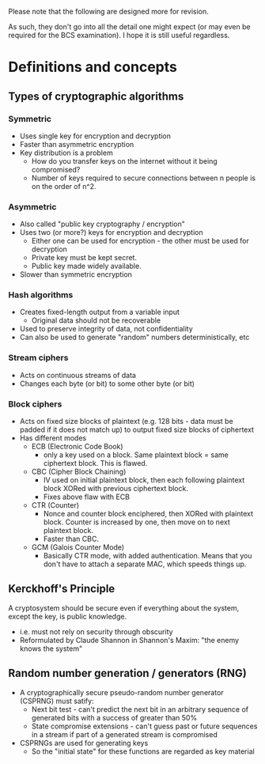 Please note that the following are designed more for revision.

As such, they don't go into all the detail one might expect (or may even be required for the BCS
examination). I hope it is still useful regardless.

# Definitions and concepts

## Types of cryptographic algorithms

### Symmetric
- Uses single key for encryption and decryption
- Faster than asymmetric encryption
- Key distribution is a problem
  - How do you transfer keys on the internet without it being compromised?
  - Number of keys required to secure connections between n people is on the order of n^2.

### Asymmetric
- Also called "public key cryptography / encryption"
- Uses two (or more?) keys for encryption and decryption
  - Either one can be used for encryption - the other must be used for decryption
  - Private key must be kept secret.
  - Public key made widely available.
- Slower than symmetric encryption

### Hash algorithms
- Creates fixed-length output from a variable input
  - Original data should not be recoverable
- Used to preserve integrity of data, not confidentiality
- Can also be used to generate "random" numbers deterministically, etc

### Stream ciphers
- Acts on continuous streams of data
- Changes each byte (or bit) to some other byte (or bit)

### Block ciphers
- Acts on fixed size blocks of plaintext (e.g. 128 bits - data must be padded if it does not match
  up) to output fixed size blocks of ciphertext
- Has different modes
  - ECB (Electronic Code Book)
    - only a key used on a block. Same plaintext block = same ciphertext block. This is flawed.
  - CBC (Cipher Block Chaining)
    - IV used on initial plaintext block, then each following plaintext block XORed with previous
      ciphertext block.
    - Fixes above flaw with ECB
  - CTR (Counter)
    - Nonce and counter block enciphered, then XORed with plaintext block. Counter is increased by
      one, then move on to next plaintext block.
    - Faster than CBC.
  - GCM (Galois Counter Mode)
    - Basically CTR mode, with added authentication. Means that you don't have to attach a separate
      MAC, which speeds things up.

## Kerckhoff's Principle
A cryptosystem should be secure even if everything about the system, except the key, is public
knowledge.
- i.e. must not rely on security through obscurity
- Reformulated by Claude Shannon in Shannon's Maxim: "the enemy knows the system"

## Random number generation / generators (RNG)
- A cryptographically secure pseudo-random number generator (CSPRNG) must satify:
  - Next bit test - can't predict the next bit in an arbitrary sequence of generated bits with a
    success of greater than 50%
  - State compromise extensions - can't guess past or future sequences in a stream if part of a
    generated stream is compromised
- CSPRNGs are used for generating keys
  - So the "initial state" for these functions are regarded as key material
